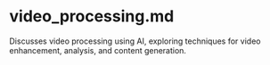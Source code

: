 # video_processing.md

Discusses video processing using AI, exploring techniques for video enhancement, analysis, and content generation.